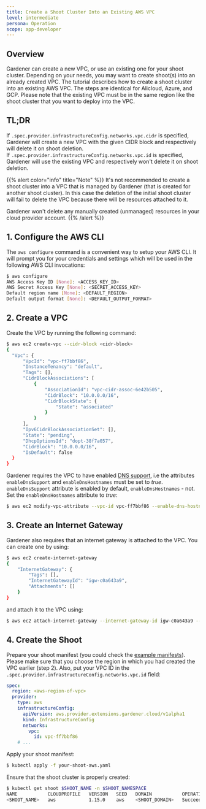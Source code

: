 ```yaml
---
title: Create a Shoot Cluster Into an Existing AWS VPC
level: intermediate
persona: Operation
scope: app-developer
---
```


## Overview

Gardener can create a new VPC, or use an existing one for your shoot cluster. Depending on your needs, you may want to create shoot(s) into an already created VPC. 
The tutorial describes how to create a shoot cluster into an existing AWS VPC. The steps are identical for Alicloud, Azure, and GCP. Please note that the existing VPC must be in the same region like the shoot cluster that you want to deploy into the VPC.

## TL;DR

If `.spec.provider.infrastructureConfig.networks.vpc.cidr` is specified, Gardener will create a new VPC with the given CIDR block and respectively will delete it on shoot deletion.  
If `.spec.provider.infrastructureConfig.networks.vpc.id` is specified, Gardener will use the existing VPC and respectively won't delete it on shoot deletion.

{{% alert color="info"  title="Note" %}}
It's not recommended to create a shoot cluster into a VPC that is managed by Gardener (that is created for another shoot cluster). In this case the deletion of the initial shoot cluster will fail to delete the VPC because there will be resources attached to it.

Gardener won't delete any manually created (unmanaged) resources in your cloud provider account.
{{% /alert %}}

## 1. Configure the AWS CLI

The `aws configure` command is a convenient way to setup your AWS CLI. It will prompt you for your credentials and settings which will be used in the following AWS CLI invocations:

```bash
$ aws configure
AWS Access Key ID [None]: <ACCESS_KEY_ID>
AWS Secret Access Key [None]: <SECRET_ACCESS_KEY>
Default region name [None]: <DEFAULT_REGION>
Default output format [None]: <DEFAULT_OUTPUT_FORMAT>
```

## 2. Create a VPC

Create the VPC by running the following command:

```bash
$ aws ec2 create-vpc --cidr-block <cidr-block>
{
  "Vpc": {
      "VpcId": "vpc-ff7bbf86",
      "InstanceTenancy": "default",
      "Tags": [],
      "CidrBlockAssociations": [
          {
              "AssociationId": "vpc-cidr-assoc-6e42b505",
              "CidrBlock": "10.0.0.0/16",
              "CidrBlockState": {
                  "State": "associated"
              }
          }
      ],
      "Ipv6CidrBlockAssociationSet": [],
      "State": "pending",
      "DhcpOptionsId": "dopt-38f7a057",
      "CidrBlock": "10.0.0.0/16",
      "IsDefault": false
  }
}
```

Gardener requires the VPC to have enabled [DNS support](https://docs.aws.amazon.com/vpc/latest/userguide/vpc-dns.html), i.e the attributes `enableDnsSupport` and `enableDnsHostnames` must be set to *true*. `enableDnsSupport` attribute is enabled by default, `enableDnsHostnames` - not. Set the `enableDnsHostnames` attribute to *true*:

```bash
$ aws ec2 modify-vpc-attribute --vpc-id vpc-ff7bbf86 --enable-dns-hostnames
```

## 3. Create an Internet Gateway

Gardener also requires that an internet gateway is attached to the VPC. You can create one by using:

```bash
$ aws ec2 create-internet-gateway
{
    "InternetGateway": {
        "Tags": [],
        "InternetGatewayId": "igw-c0a643a9",
        "Attachments": []
    }
}
```

and attach it to the VPC using:

```bash
$ aws ec2 attach-internet-gateway --internet-gateway-id igw-c0a643a9 --vpc-id vpc-ff7bbf86
```

## 4. Create the Shoot

Prepare your shoot manifest (you could check the [example manifests](https://github.com/gardener/gardener/tree/master/example)). Please make sure that you choose the region in which you had created the VPC earlier (step 2). Also, put your VPC ID in the `.spec.provider.infrastructureConfig.networks.vpc.id` field:

```yaml
spec:
  region: <aws-region-of-vpc>
  provider:
    type: aws
    infrastructureConfig:
      apiVersion: aws.provider.extensions.gardener.cloud/v1alpha1
      kind: InfrastructureConfig
      networks:
        vpc:
          id: vpc-ff7bbf86
    # ...
```

Apply your shoot manifest:

```bash
$ kubectl apply -f your-shoot-aws.yaml
```

Ensure that the shoot cluster is properly created:

```bash
$ kubectl get shoot $SHOOT_NAME -n $SHOOT_NAMESPACE
NAME           CLOUDPROFILE   VERSION   SEED   DOMAIN           OPERATION   PROGRESS   APISERVER   CONTROL   NODES   SYSTEM   AGE
<SHOOT_NAME>   aws            1.15.0    aws    <SHOOT_DOMAIN>   Succeeded   100        True        True      True    True     20m
```